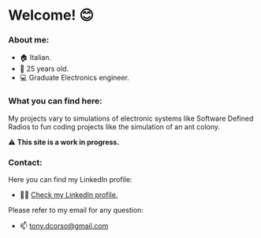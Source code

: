 # Welcome! 😊
### About me:
  - 🏠 Italian.
  - 🎂 25 years old.
  - 💻 Graduate Electronics engineer.

### What you can find here:
My projects vary to simulations of electronic systems like Software Defined Radios to fun coding projects like the simulation of an ant colony.

⚠️ **This site is a work in progress.**

### Contact:
Here you can find my LinkedIn profile:
  - 👨‍💼 [Check my LinkedIn profile.](www.linkedin.com/in/tonydecorso)
  
Please refer to my email for any question: 
  - 📫 tony.dcorso@gmail.com
